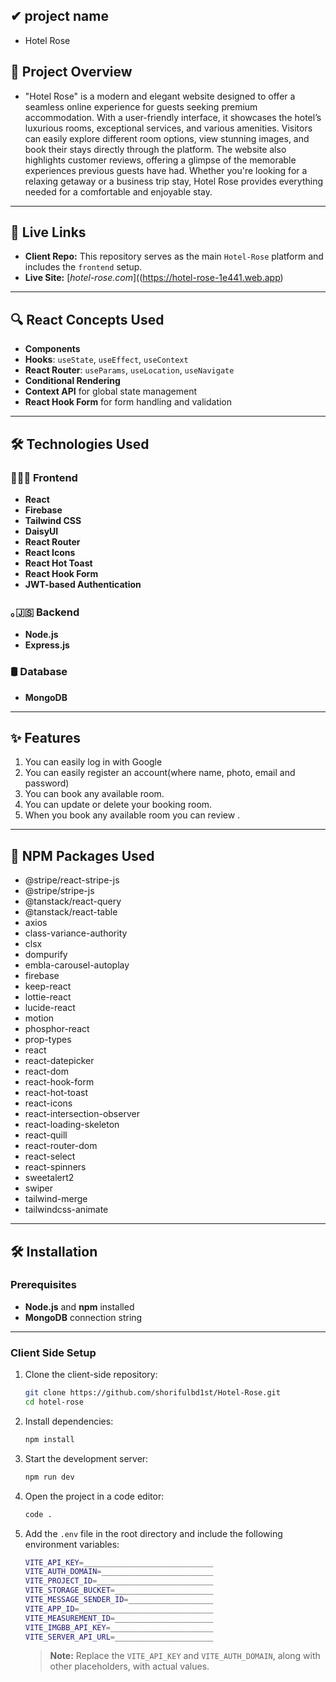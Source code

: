 
## ✔ project name
 - Hotel Rose

## 📜 Project Overview

 - "Hotel Rose" is a modern and elegant website designed to offer a seamless online experience for guests seeking premium accommodation. With a user-friendly interface, it showcases the hotel’s luxurious rooms, exceptional services, and various amenities. Visitors can easily explore different room options, view stunning images, and book their stays directly through the platform. The website also highlights customer reviews, offering a glimpse of the memorable experiences previous guests have had. Whether you're looking for a relaxing getaway or a business trip stay, Hotel Rose provides everything needed for a comfortable and enjoyable stay.
 
---


## 🚀 Live Links

- **Client Repo:** This repository serves as the main `Hotel-Rose` platform and includes the `frontend` setup.
- **Live Site:** [_hotel-rose.com_]((https://hotel-rose-1e441.web.app)

---

## 🔍 React Concepts Used

- **Components**
- **Hooks**: `useState`, `useEffect`, `useContext`
- **React Router**: `useParams`, `useLocation`, `useNavigate`
- **Conditional Rendering**
- **Context API** for global state management
- **React Hook Form** for form handling and validation

---

## 🛠️ Technologies Used

### 👩🏼‍💻 Frontend

- **React**
- **Firebase**
- **Tailwind CSS**
- **DaisyUI**
- **React Router**
- **React Icons**
- **React Hot Toast**
- **React Hook Form**
- **JWT-based Authentication**

### ｡🇯‌🇸‌ Backend

- **Node.js**
- **Express.js**

### 🛢️ Database

- **MongoDB**

---

## ✨ Features

1. You can easily log in with Google
2. You can easily register an account(where name, photo, email and password)
3. You can book any available room.
4. You can update or delete your booking room.
5. When you book any available room you can review .

---

## 🧰 NPM Packages Used

- @stripe/react-stripe-js
- @stripe/stripe-js
- @tanstack/react-query
- @tanstack/react-table
- axios
- class-variance-authority
- clsx
- dompurify
- embla-carousel-autoplay
- firebase
- keep-react
- lottie-react
- lucide-react
- motion
- phosphor-react
- prop-types
- react
- react-datepicker
- react-dom
- react-hook-form
- react-hot-toast
- react-icons
- react-intersection-observer
- react-loading-skeleton
- react-quill
- react-router-dom
- react-select
- react-spinners
- sweetalert2
- swiper
- tailwind-merge
- tailwindcss-animate

---

## 🛠 Installation

### Prerequisites

- **Node.js** and **npm** installed
- **MongoDB** connection string

---

### Client Side Setup

1. Clone the client-side repository:

   ```bash
   git clone https://github.com/shorifulbd1st/Hotel-Rose.git
   cd hotel-rose
   ```

2. Install dependencies:

   ```bash
   npm install
   ```

3. Start the development server:
   ```bash
   npm run dev
   ```
4. Open the project in a code editor:
   ```bash
   code .
   ```
5. Add the `.env` file in the root directory and include the following environment variables:
   ```bash
   VITE_API_KEY=_____________________________
   VITE_AUTH_DOMAIN=_________________________
   VITE_PROJECT_ID=__________________________
   VITE_STORAGE_BUCKET=______________________
   VITE_MESSAGE_SENDER_ID=___________________
   VITE_APP_ID=______________________________
   VITE_MEASUREMENT_ID=______________________
   VITE_IMGBB_API_KEY=_______________________
   VITE_SERVER_API_URL=______________________
   ```
   > **Note:** Replace the `VITE_API_KEY` and `VITE_AUTH_DOMAIN`, along with other placeholders, with actual values.
